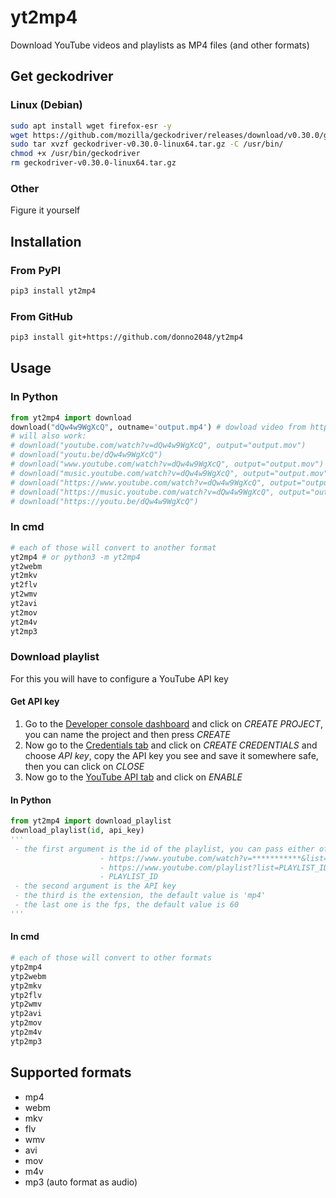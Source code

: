 # yt2mp4

Download YouTube videos and playlists as MP4 files (and other formats)

## Get geckodriver

### Linux (Debian)

```sh
sudo apt install wget firefox-esr -y
wget https://github.com/mozilla/geckodriver/releases/download/v0.30.0/geckodriver-v0.30.0-linux64.tar.gz
sudo tar xvzf geckodriver-v0.30.0-linux64.tar.gz -C /usr/bin/
chmod +x /usr/bin/geckodriver
rm geckodriver-v0.30.0-linux64.tar.gz
```

### Other

Figure it yourself

## Installation

### From PyPI

```sh
pip3 install yt2mp4
```

### From GitHub

```sh
pip3 install git+https://github.com/donno2048/yt2mp4
```

## Usage

### In Python

```py
from yt2mp4 import download
download("dQw4w9WgXcQ", outname='output.mp4') # dowload video from https://www.youtube.com/watch?v=dQw4w9WgXcQ and name it output.mp4
# will also work:
# download("youtube.com/watch?v=dQw4w9WgXcQ", output="output.mov")
# download("youtu.be/dQw4w9WgXcQ")
# download("www.youtube.com/watch?v=dQw4w9WgXcQ", output="output.mov")
# download("music.youtube.com/watch?v=dQw4w9WgXcQ", output="output.mov")
# download("https://www.youtube.com/watch?v=dQw4w9WgXcQ", output="output.mov")
# download("https://music.youtube.com/watch?v=dQw4w9WgXcQ", output="output.mov")
# download("https://youtu.be/dQw4w9WgXcQ")
```

### In cmd

```sh
# each of those will convert to another format
yt2mp4 # or python3 -m yt2mp4
yt2webm
yt2mkv
yt2flv
yt2wmv
yt2avi
yt2mov
yt2m4v
yt2mp3
```

### Download playlist

For this you will have to configure a YouTube API key

#### Get API key

1. Go to the [Developer console dashboard](https://console.cloud.google.com/home/dashboard) and click on _CREATE PROJECT_, you can name the project and then press _CREATE_
1. Now go to the [Credentials tab](https://console.cloud.google.com/apis/credentials) and click on _CREATE CREDENTIALS_ and choose _API key_, copy the API key you see and save it somewhere safe, then you can click on _CLOSE_
1. Now go to the [YouTube API tab](https://console.cloud.google.com/apis/api/youtube.googleapis.com) and click on _ENABLE_

#### In Python

```py
from yt2mp4 import download_playlist
download_playlist(id, api_key)
'''
 - the first argument is the id of the playlist, you can pass either of the following forms
                    - https://www.youtube.com/watch?v=***********&list=PLAYLIST_ID
                    - https://www.youtube.com/playlist?list=PLAYLIST_ID
                    - PLAYLIST_ID
 - the second argument is the API key
 - the third is the extension, the default value is 'mp4'
 - the last one is the fps, the default value is 60
'''
```

#### In cmd

```sh
# each of those will convert to other formats
ytp2mp4
ytp2webm
ytp2mkv
ytp2flv
ytp2wmv
ytp2avi
ytp2mov
ytp2m4v
ytp2mp3
```

## Supported formats

- mp4
- webm
- mkv
- flv
- wmv
- avi
- mov
- m4v
- mp3 (auto format as audio)
